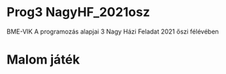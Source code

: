 # Prog3 NagyHF_2021osz
 BME-VIK A programozás alapjai 3 Nagy Házi Feladat 2021 őszi félévében

# Malom játék